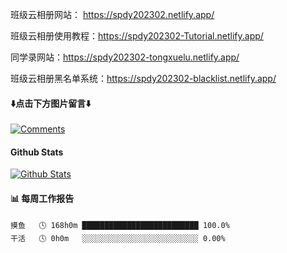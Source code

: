 班级云相册网站： https://spdy202302.netlify.app/

班级云相册使用教程：https://spdy202302-Tutorial.netlify.app/

同学录网站：https://spdy202302-tongxuelu.netlify.app/

班级云相册黑名单系统：https://spdy202302-blacklist.netlify.app/
#### ⬇️点击下方图片留言⬇️
[![Comments](https://api.moedog.org/room/@spdy202302.github/svg?width=600&height=160&limit=20&theme=light&title=spdy202302@github:%20~&fontSize=13)](https://api.moedog.org/room/@spdy202302.github?title=%E7%8B%97%E5%AD%90%E7%9A%84%20Github%20%E7%95%99%E8%A8%80%E6%9D%BF)

#### Github Stats
[![Github Stats](https://github-readme-stats-one-bice.vercel.app/api?username=spdy202302&show_icons=true&line_height=20&role=OWNER,ORGANIZATION_MEMBER,COLLABORATOR)](https://github.com/anuraghazra/github-readme-stats)


#### 📊 每周工作报告
```text
摸鱼   🕓 168h0m ██████████████████████████ 100.0%
干活   🕓 0h0m   ░░░░░░░░░░░░░░░░░░░░░░░░░░ 0.00%
```

<!--
**spdy202302/spdy202302** is a ✨ _special_ ✨ repository because its `README.md` (this file) appears on your GitHub profile.

Here are some ideas to get you started:

- 🔭 I’m currently working on ...
- 🌱 I’m currently learning ...
- 👯 I’m looking to collaborate on ...
- 🤔 I’m looking for help with ...
- 💬 Ask me about ...
- 📫 How to reach me: ...
- 😄 Pronouns: ...
- ⚡ Fun fact: ...
-->
